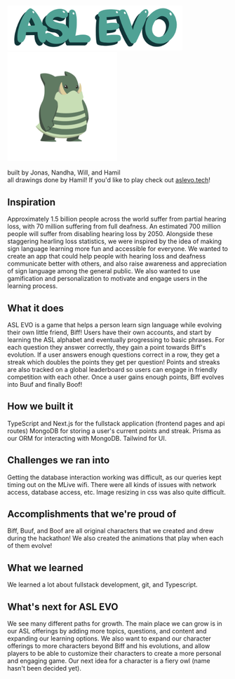 <img src="public/ASL_EVO_LOGO.png" alt="logo" width="400">
<img src="public/boof.png" alt="biff" width="250"/>

built by Jonas, Nandha, Will, and Hamil \
all drawings done by Hamil!
If you'd like to play check out [aslevo.tech](https://www.aslevo.tech/)!

## Inspiration
Approximately 1.5 billion people across the world suffer from partial hearing loss, with 70 million suffering from full deafness. An estimated 700 million people will suffer from disabling hearing loss by 2050. Alongside these staggering hearling loss statistics, we were inspired by the idea of making sign language learning more fun and accessible for everyone. We wanted to create an app that could help people with hearing loss and deafness communicate better with others, and also raise awareness and appreciation of sign language among the general public. We also wanted to use gamification and personalization to motivate and engage users in the learning process.

## What it does
ASL EVO is a game that helps a person learn sign language while evolving their own little friend, Biff! Users have their own accounts, and start by learning the ASL alphabet and eventually progressing to basic phrases. For each question they answer correctly, they gain a point towards Biff's evolution. If a user answers enough questions correct in a row, they get a streak which doubles the points they get per question! Points and streaks are also tracked on a global leaderboard so users can engage in friendly competition with each other. Once a user gains enough points, Biff evolves into Buuf and finally Boof!

## How we built it
TypeScript and Next.js for the fullstack application (frontend pages and api routes)
MongoDB for storing a user's current points and streak.
Prisma as our ORM for interacting with MongoDB.
Tailwind for UI.

## Challenges we ran into
Getting the database interaction working was difficult, as our queries kept timing out on the MLive wifi. There were all kinds of issues with network access, database access, etc. Image resizing in css was also quite difficult.

## Accomplishments that we're proud of
Biff, Buuf, and Boof are all original characters that we created and drew during the hackathon! We also created the animations that play when each of them evolve!

## What we learned
We learned a lot about fullstack development, git, and Typescript.

## What's next for ASL EVO
We see many different paths for growth. The main place we can grow is in our ASL offerings by adding more topics, questions, and content and expanding our learning options. We also want to expand our character offerings to more characters beyond Biff and his evolutions, and allow players to be able to customize their characters to create a more personal and engaging game. Our next idea for a character is a fiery owl (name hasn't been decided yet).
